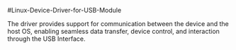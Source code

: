 #Linux-Device-Driver-for-USB-Module

The driver provides support for communication between the device and the host OS, enabling seamless data transfer, device control, and interaction through the USB Interface.
